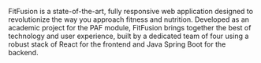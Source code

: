 FitFusion is a state-of-the-art, fully responsive web application designed to revolutionize the way you approach fitness and nutrition. Developed as an academic project for the PAF module, FitFusion brings together the best of technology and user experience, built by a dedicated team of four using a robust stack of React for the frontend and Java Spring Boot for the backend.
